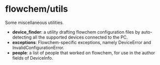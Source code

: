 # flowchem/utils

Some miscellaneous utilities.

* **device_finder**: a utility drafting flowchem configuration files by auto-detecting all the supported devices
 connected to the PC.
* **exceptions**: Flowchem-specific exceptions, namely DeviceError and InvalidConfigurationError.
* **people**: a list of people that worked on flowchem, for use in the author fields of DeviceInfo.
